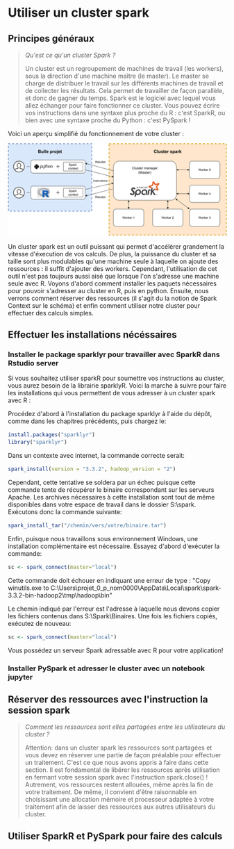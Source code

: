 # Utiliser un cluster spark

## Principes généraux

> _Qu'est ce qu'un cluster Spark ?_
> 
> Un cluster est un regroupement de machines de travail (les workers), sous la direction d'une machine maître (le master). Le master se charge de distribuer le travail sur les différents machines de travail et de collecter les résultats. Cela permet de travailler de façon parallèle, et donc de gagner du temps. Spark est le logiciel avec lequel vous allez échanger pour faire fonctionner ce cluster. Vous pouvez écrire vos instructions dans une syntaxe plus proche du R : c'est SparkR, ou bien avec une syntaxe proche du Python : c'est PySpark !

Voici un aperçu simplifié du fonctionnement de votre cluster :

<img src="/assets/images/spark.png" alt="Git"/>

Un cluster spark est un outil puissant qui permet d'accélérer grandement la vitesse d'éxecution de vos calculs. De plus, la puissance du cluster et sa taille sont plus modulables qu'une machine seule à laquelle on ajoute des ressources : il suffit d'ajouter des workers. Cependant, l'utilisation de cet outil n'est pas toujours aussi aisé que lorsque l'on s'adresse une machine seule avec R. Voyons d'abord comment installer les paquets nécessaires pour pouvoir s'adresser au cluster en R, puis en python. Ensuite, nous verrons comment réserver des ressources (il s'agit du la notion de Spark Context sur le schéma) et enfin comment utiliser notre cluster pour effectuer des calculs simples.

## Effectuer les installations nécéssaires

### Installer le package sparklyr pour travailler avec SparkR dans Rstudio server

Si vous souhaitez utiliser sparkR pour soumettre vos instructions au cluster, vous aurez besoin de la librairie sparklyR. Voici la marche à suivre pour faire les installations qui vous permettent de vous adresser à un cluster spark avec R : 

Procédez d'abord à l'installation du package sparklyr à l'aide du dépôt, comme dans les chapitres précédents, puis chargez le:

```r
install.packages("sparklyr")
library("sparklyr")
```

Dans un contexte avec internet, la commande correcte serait:

```r
spark_install(version = "3.3.2", hadoop_version = "2")
```

Cependant, cette tentative se soldera par un échec puisque cette commande tente de récupérer le binaire correspondant sur les serveurs Apache. Les archives nécessaires à cette installation sont tout de même disponibles dans votre espace de travail dans le dossier S:\spark. Exécutons donc la commande suivante:

```r
spark_install_tar("/chemin/vers/votre/binaire.tar")
```

Enfin, puisque nous travaillons sous environnement Windows, une installation complémentaire est nécessaire. Essayez d'abord d'exécuter la commande:

```r
sc <- spark_connect(master="local")
```

Cette commande doit échouer en indiquant une erreur de type : "Copy winutils.exe to C:\Users\projet_0_p_nom0000\AppData\Local\spark\spark-3.3.2-bin-hadoop2\tmp\hadoop\bin"

Le chemin indiqué par l'erreur est l'adresse à laquelle nous devons copier les fichiers contenus dans S:\Spark\Binaires. Une fois les fichiers copiés, exécutez de nouveau:

```r
sc <- spark_connect(master="local")
```

Vous possédez un serveur Spark adressable avec R pour votre application!

### Installer PySpark et adresser le cluster avec un notebook jupyter

## Réserver des ressources avec l'instruction la session spark

> _Comment les ressources sont elles partagées entre les utilisateurs du cluster ?_
> 
> Attention: dans un cluster spark les ressources sont partagées et vous devez en réserver une partie de façon préalable pour effectuer un traitement. C'est ce que nous avons appris à faire dans cette section. Il est fondamental de libérer les ressources après utilisation en fermant votre session spark avec l'instruction spark.close() ! Autrement, vos ressources restent allouées, même après la fin de votre traitement.
> De même, il convient d'être raisonnable en choisissant une allocation mémoire et processeur adaptée à votre traitement afin de laisser des ressources aux autres utilisateurs du cluster.

## Utiliser SparkR et PySpark pour faire des calculs